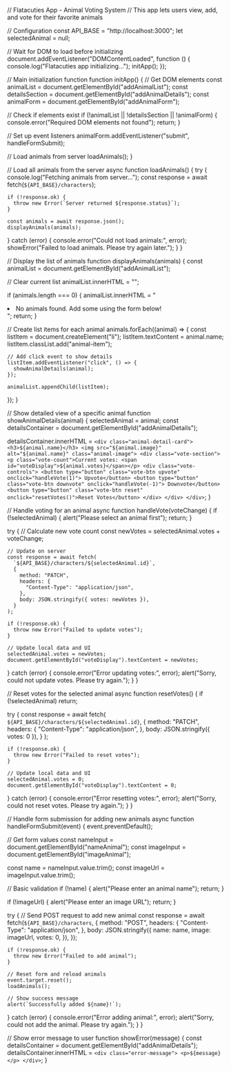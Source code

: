 // Flatacuties App - Animal Voting System
// This app lets users view, add, and vote for their favorite animals

// Configuration
const API_BASE = "http://localhost:3000";
let selectedAnimal = null;

// Wait for DOM to load before initializing
document.addEventListener("DOMContentLoaded", function () {
  console.log("Flatacuties app initializing...");
  initApp();
});

// Main initialization function
function initApp() {
  // Get DOM elements
  const animalList = document.getElementById("addAnimalList");
  const detailsSection = document.getElementById("addAnimalDetails");
  const animalForm = document.getElementById("addAnimalForm");

  // Check if elements exist
  if (!animalList || !detailsSection || !animalForm) {
    console.error("Required DOM elements not found");
    return;
  }

  // Set up event listeners
  animalForm.addEventListener("submit", handleFormSubmit);

  // Load animals from server
  loadAnimals();
}

// Load all animals from the server
async function loadAnimals() {
  try {
    console.log("Fetching animals from server...");
    const response = await fetch(`${API_BASE}/characters`);

    if (!response.ok) {
      throw new Error(`Server returned ${response.status}`);
    }

    const animals = await response.json();
    displayAnimals(animals);
  } catch (error) {
    console.error("Could not load animals:", error);
    showError("Failed to load animals. Please try again later.");
  }
}

// Display the list of animals
function displayAnimals(animals) {
  const animalList = document.getElementById("addAnimalList");

  // Clear current list
  animalList.innerHTML = "";

  if (animals.length === 0) {
    animalList.innerHTML =
      "<li>No animals found. Add some using the form below!</li>";
    return;
  }

  // Create list items for each animal
  animals.forEach((animal) => {
    const listItem = document.createElement("li");
    listItem.textContent = animal.name;
    listItem.classList.add("animal-item");

    // Add click event to show details
    listItem.addEventListener("click", () => {
      showAnimalDetails(animal);
    });

    animalList.appendChild(listItem);
  });
}

// Show detailed view of a specific animal
function showAnimalDetails(animal) {
  selectedAnimal = animal;
  const detailsContainer = document.getElementById("addAnimalDetails");

  detailsContainer.innerHTML = `
    <div class="animal-detail-card">
      <h3>${animal.name}</h3>
      <img src="${animal.image}" alt="${animal.name}" class="animal-image">
      <div class="vote-section">
        <p class="vote-count">Current votes: <span id="voteDisplay">${animal.votes}</span></p>
        <div class="vote-controls">
          <button type="button" class="vote-btn upvote" onclick="handleVote(1)"> Upvote</button>
          <button type="button" class="vote-btn downvote" onclick="handleVote(-1)"> Downvote</button>
          <button type="button" class="vote-btn reset" onclick="resetVotes()">Reset Votes</button>
        </div>
      </div>
    </div>
  `;
}

// Handle voting for an animal
async function handleVote(voteChange) {
  if (!selectedAnimal) {
    alert("Please select an animal first");
    return;
  }

  try {
    // Calculate new vote count
    const newVotes = selectedAnimal.votes + voteChange;

    // Update on server
    const response = await fetch(
      `${API_BASE}/characters/${selectedAnimal.id}`,
      {
        method: "PATCH",
        headers: {
          "Content-Type": "application/json",
        },
        body: JSON.stringify({ votes: newVotes }),
      }
    );

    if (!response.ok) {
      throw new Error("Failed to update votes");
    }

    // Update local data and UI
    selectedAnimal.votes = newVotes;
    document.getElementById("voteDisplay").textContent = newVotes;
  } catch (error) {
    console.error("Error updating votes:", error);
    alert("Sorry, could not update votes. Please try again.");
  }
}

// Reset votes for the selected animal
async function resetVotes() {
  if (!selectedAnimal) return;

  try {
    const response = await fetch(
      `${API_BASE}/characters/${selectedAnimal.id}`,
      {
        method: "PATCH",
        headers: {
          "Content-Type": "application/json",
        },
        body: JSON.stringify({ votes: 0 }),
      }
    );

    if (!response.ok) {
      throw new Error("Failed to reset votes");
    }

    // Update local data and UI
    selectedAnimal.votes = 0;
    document.getElementById("voteDisplay").textContent = 0;
  } catch (error) {
    console.error("Error resetting votes:", error);
    alert("Sorry, could not reset votes. Please try again.");
  }
}

// Handle form submission for adding new animals
async function handleFormSubmit(event) {
  event.preventDefault();

  // Get form values
  const nameInput = document.getElementById("nameAnimal");
  const imageInput = document.getElementById("imageAnimal");

  const name = nameInput.value.trim();
  const imageUrl = imageInput.value.trim();

  // Basic validation
  if (!name) {
    alert("Please enter an animal name");
    return;
  }

  if (!imageUrl) {
    alert("Please enter an image URL");
    return;
  }

  try {
    // Send POST request to add new animal
    const response = await fetch(`${API_BASE}/characters`, {
      method: "POST",
      headers: {
        "Content-Type": "application/json",
      },
      body: JSON.stringify({
        name: name,
        image: imageUrl,
        votes: 0,
      }),
    });

    if (!response.ok) {
      throw new Error("Failed to add animal");
    }

    // Reset form and reload animals
    event.target.reset();
    loadAnimals();

    // Show success message
    alert(`Successfully added ${name}!`);
  } catch (error) {
    console.error("Error adding animal:", error);
    alert("Sorry, could not add the animal. Please try again.");
  }
}

// Show error message to user
function showError(message) {
  const detailsContainer = document.getElementById("addAnimalDetails");
  detailsContainer.innerHTML = `
    <div class="error-message">
      <p>${message}</p>
    </div>
  `;
}
